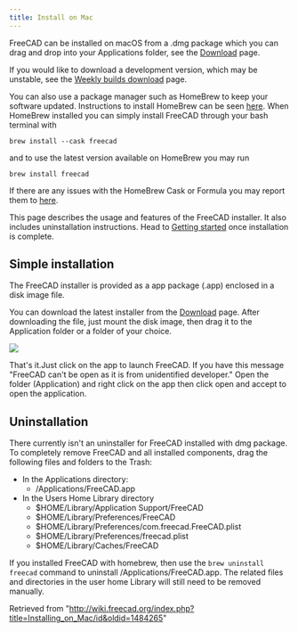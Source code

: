 ```yaml
---
title: Install on Mac
---
```

FreeCAD can be installed on macOS from a .dmg package which you can drag and drop into your Applications folder, see the [Download](/Download "Download") page.

If you would like to download a development version, which may be unstable, see the [Weekly builds download](https://github.com/FreeCAD/FreeCAD-Bundle/releases/tag/weekly-builds) page.

You can also use a package manager such as HomeBrew to keep your software updated. Instructions to install HomeBrew can be seen [here](https://brew.sh/). When HomeBrew installed you can simply install FreeCAD through your bash terminal with

```
brew install --cask freecad

```

and to use the latest version available on HomeBrew you may run

```
brew install freecad

```

If there are any issues with the HomeBrew Cask or Formula you may report them to [here](https://github.com/FreeCAD/homebrew-freecad).

This page describes the usage and features of the FreeCAD installer. It also includes uninstallation instructions. Head to [Getting started](/Getting_started "Getting started") once installation is complete.

## Simple installation

The FreeCAD installer is provided as a app package (.app) enclosed in a disk image file.

You can download the latest installer from the [Download](/Download "Download") page. After downloading the file, just mount the disk image, then drag it to the Application folder or a folder of your choice.

![](/images/Mac_installer_1.png)

That's it.Just click on the app to launch FreeCAD. If you have this message "FreeCAD can't be open as it is from unidentified developer." Open the folder (Application) and right click on the app then click open and accept to open the application.

## Uninstallation

There currently isn't an uninstaller for FreeCAD installed with dmg package. To completely remove FreeCAD and all installed components, drag the following files and folders to the Trash:

* In the Applications directory:
  + /Applications/FreeCAD.app
* In the Users Home Library directory
  + $HOME/Library/Application Support/FreeCAD
  + $HOME/Library/Preferences/FreeCAD
  + $HOME/Library/Preferences/com.freecad.FreeCAD.plist
  + $HOME/Library/Preferences/freecad.plist
  + $HOME/Library/Caches/FreeCAD

If you installed FreeCAD with homebrew, then use the `brew uninstall freecad` command to uninstall /Applications/FreeCAD.app. The related files and directories in the user home Library will still need to be removed manually.

Retrieved from "<http://wiki.freecad.org/index.php?title=Installing_on_Mac/id&oldid=1484265>"